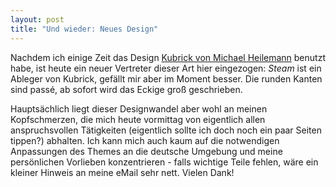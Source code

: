 ```yaml
---
layout: post
title: "Und wieder: Neues Design"
---
```

Nachdem ich einige Zeit das Design [Kubrick von Michael Heilemann][0] benutzt habe, ist heute ein neuer Vertreter dieser Art hier eingezogen: *Steam* ist ein Ableger von Kubrick, gefällt mir aber im Moment besser. Die runden Kanten sind passé, ab sofort wird das Eckige groß geschrieben.

Hauptsächlich liegt dieser Designwandel aber wohl an meinen Kopfschmerzen, die mich heute vormittag von eigentlich allen anspruchsvollen Tätigkeiten (eigentlich sollte ich doch noch ein paar Seiten tippen?) abhalten. Ich kann mich auch kaum auf die notwendigen Anpassungen des Themes an die deutsche Umgebung und meine persönlichen Vorlieben konzentrieren - falls wichtige Teile fehlen, wäre ein kleiner Hinweis an meine eMail sehr nett. Vielen Dank!

[0]: http://binarybonsai.com/kubrick
